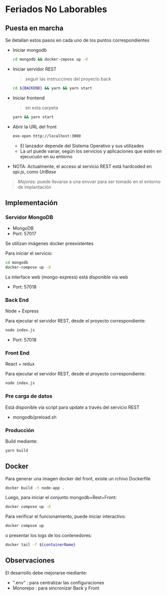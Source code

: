 # Feriados No Laborables

## Puesta en marcha

Se detallan estos pasos en cada uno de los puntos correspondientes

* Iniciar mongodb
    ``` sh
    cd mongodb && docker-cmpose up -d
    ```
* Iniciar servidor REST
    > seguir las instruccines del proyecto back
    ``` sh
    cd ${BACKEND} && yarn && yarn start
    ```
* Iniciar frontend
    > en esta carpeta
    ``` sh
    yarn && yarn start
    ```
* Abrir la URL del front
    ``` sh
    exo-open http://localhost:3000
    ```
    * El lanzador depende del Sistema Operativo y sus utilizades
    * La url puede variar, según los servicios y aplicaciones que estén en ejecucuón en su entorno

* NOTA:
Actualmente, el acceso al servicio REST está hardcoded en *api.js*, como *UrlBase*

> *Mejoras*: puede llevarse a una envvar para ser tomado en el entorno de implantación


## Implementación

### Servidor MongoDB

* MongoDB
* Port: 57017

Se utilizan imágenes docker preexistentes

Para iniciar el servicio:

``` sh
cd mongodb
docker-compose up -d
```

La interface web (mongo-express) está disponible vía web

* Port: 57018

### Back End

Node + Express

Para ejecutar el servidor REST, desde el proyecto correspondiente:

``` sh
node index.js
```

* Port: 57018

### Front End

React + redux

Para ejecutar el servidor REST, desde el proyecto correspondiente:

``` sh
node index.js
```

### Pre carga de datos

Está disponible vía script para update a través del servicio REST

* mongodb/preload.sh

### Producción

Build mediante:

``` sh
yarn build
```

## Docker

Para generar una imagen docker del front, existe un rchivo Dockerfile

``` sh
docker build -t node-app .
```

Luego, para iniciar el conjunto mongodb+Rest+Front:

``` sh
docker compose up -d
```

Para verificar el funcionamiento, puede iniciar interactivo:

``` sh
docker compose up 
```

o presentar los logs de los contenedores:

``` sh
docker tail -f ${containerName}
```

## Observaciones

El desarrollo debe mejorarse mediante:

* ".env" : para centralizar las configuraciones
* Monorepo : para sincronizar Back y Front
